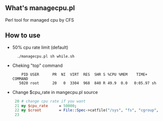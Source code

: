 ## What's managecpu.pl
Perl tool for managed cpu by CFS

## How to use

- 50% cpu rate limit (default)

        ./managecpu.pl sh while.sh

- Cheking "top" command

          PID USER      PR  NI  VIRT  RES  SHR S %CPU %MEM    TIME+  COMMAND
         5020 root      20   0  3304  968  840 R 49.9  0.0   0:05.97 sh

- Change $cpu_rate in mangecpu.pl source

    ```perl
     20 # change cpu rate if you want
     21 my $cpu_rate     = 50000;
     22 my $croot        = File::Spec->catfile("/sys", "fs", "cgroup", "cpu");
     23
    ```
